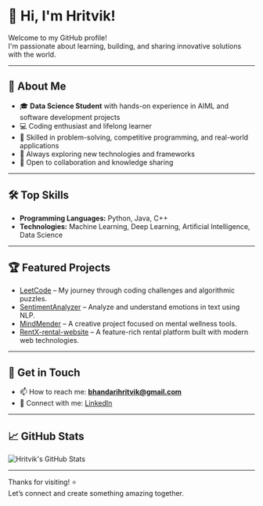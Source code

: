 # 👋 Hi, I'm Hritvik!

Welcome to my GitHub profile!  
I'm passionate about learning, building, and sharing innovative solutions with the world.

---

## 🚀 About Me

- 🎓 **Data Science Student** with hands-on experience in AIML and software development projects
- 💻 Coding enthusiast and lifelong learner
- 🤖 Skilled in problem-solving, competitive programming, and real-world applications
- 🌱 Always exploring new technologies and frameworks
- 🤝 Open to collaboration and knowledge sharing

---

## 🛠️ Top Skills

- **Programming Languages:** Python, Java, C++
- **Technologies:** Machine Learning, Deep Learning, Artificial Intelligence, Data Science

---

## 🏆 Featured Projects

- [LeetCode](https://github.com/Hritvik1211/LeetCode) – My journey through coding challenges and algorithmic puzzles.
- [SentimentAnalyzer](https://github.com/Hritvik1211/SentimentAnalyzer) – Analyze and understand emotions in text using NLP.
- [MindMender](https://github.com/Hritvik1211/MindMender) – A creative project focused on mental wellness tools.
- [RentX-rental-website](https://github.com/vishnu9358862212/RentX-rental-website) – A feature-rich rental platform built with modern web technologies.

---

## 🌟 Get in Touch

- 📫 How to reach me: **bhandarihritvik@gmail.com**
- 🔗 Connect with me: [LinkedIn](https://www.linkedin.com/in/hritvik-bhandari-807a25232)

---

## 📈 GitHub Stats

![Hritvik's GitHub Stats](https://github-readme-stats.vercel.app/api?username=Hritvik1211&show_icons=true&theme=radical)

---

Thanks for visiting! ⭐️  
Let’s connect and create something amazing together.
